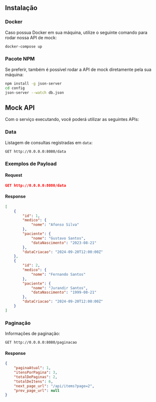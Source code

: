 ## Instalação

### Docker

Caso possua Docker em sua máquina, utilize o seguinte comando para rodar nossa API de mock:

```bash
docker-compose up
```

### Pacote NPM

Se preferir, também é possível rodar a API de mock diretamente pela sua máquina:

```bash
npm install -g json-server
cd config
json-server --watch db.json
```

## Mock API

Com o serviço executando, você poderá utilizar as seguintes APIs:

### Data

Listagem de consultas registradas em `data`:

`GET http://0.0.0.0:8080/data`

### Exemplos de Payload

#### Request

```json
GET http://0.0.0.0:8080/data
```

#### Response

```json
[
    {
        "id": 1,
        "medico": {
            "nome": "Afonso Silva"
        },
        "paciente": {
            "nome": "Gustavo Santos",
            "dataNascimento": "2023-08-21"
        },
        "dataCriacao": "2024-09-20T12:00:00Z"
    },
    {
        "id": 2,
        "medico": {
            "nome": "Fernando Santos"
        },
        "paciente": {
            "nome": "Jurandir Santos",
            "dataNascimento": "1999-08-21"
        },
        "dataCriacao": "2024-09-20T12:00:00Z"
    }
]
```

### Paginação

Informações de paginação:

`GET http://0.0.0.0:8080/paginacao`

#### Response

```json
{
    "paginaAtual": 1,
    "itensPorPagina": 3,
    "totalDePaginas": 2,
    "totalDeItens": 6,
    "next_page_url": "/api/items?page=2",
    "prev_page_url": null
}
```

